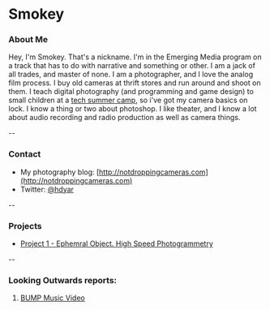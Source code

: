 # Smokey

### About Me

Hey, I'm Smokey. That's a nickname. I'm in the Emerging Media program on a track that has to do with narrative and something or other. I am a jack of all trades, and master of none. I am a photographer, and I love the analog film process. I buy old cameras at thrift stores and run around and shoot on them. I teach digital photography (and programming and game design) to small children at a [tech summer camp](http://idtech.com), so i've got my camera basics on lock. I know a thing or two about photoshop. I like theater, and I know a lot about audio recording and radio production as well as camera things.

--
### Contact

* My photography blog: [http://notdroppingcameras.com](http://notdroppingcameras.com)
* Twitter: [@hdyar](http://twitter.com/hdyar)

-- 
### Projects

* [Project 1 - Ephemral Object. High Speed Photogrammetry](../irene/Project%201/project1.md)

--
### Looking Outwards reports: 

1. [BUMP Music Video](LookingForward/1-BumpMusicVideo.md)
